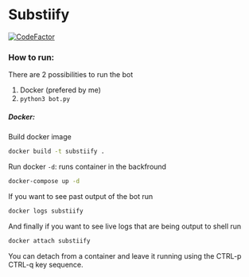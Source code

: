 # Substiify 
[![CodeFactor](https://www.codefactor.io/repository/github/jackra1n/substiify/badge?s=040f4b69ddabf0ef90b247e1c86bfcd436ab99ba)](https://www.codefactor.io/repository/github/jackra1n/substiify)

### How to run:

There are 2 possibilities to run the bot
1. Docker (prefered by me)
2. `python3 bot.py`

##### Docker:

Build docker image
```bash
docker build -t substiify .
```

Run docker 
`-d`: runs container in the backfround
```bash
docker-compose up -d
```

If you want to see past output of the bot run
```bash
docker logs substiify
```

And finally if you want to see live logs that are being output to shell run
```bash
docker attach substiify
```

You can detach from a container and leave it running using the CTRL-p CTRL-q key sequence.

